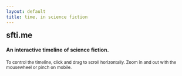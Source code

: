 ```yaml
---
layout: default
title: time, in science fiction
---
```


<div class="jumbotron">
  <h2 class="display-4" style="display:inline;">sfti.me</h2>
  <h4 class="jum">An interactive timeline of science fiction.</h4>
  <p class="lead"><small>To control the timeline, click and drag to scroll horizontally. Zoom in and out with the mousewheel or pinch on mobile.</small></p>
</div>

<div id="visualization"></div>
